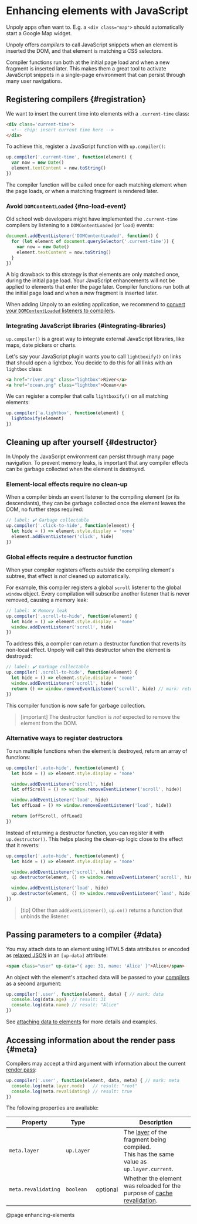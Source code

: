 Enhancing elements with JavaScript
==================================

Unpoly apps often want to. E.g. a `<div class="map">` should automatically start a Google Map widget.

Unpoly offers *compilers* to call JavaScript snippets when an element is inserted the DOM, and
that element is matching a CSS selectors.

Compiler functions run both at the initial page load and when a new fragment is inserted later.
This makes them a great tool to activate JavaScript snippets in a single-page environment
that can persist through many user navigations.

## Registering compilers {#registration}

We want to insert the current time into elements with a `.current-time` class:

```html
<div class='current-time'>
  <!-- chip: insert current time here -->
</div>
```

To achieve this, register a JavaScript function with `up.compiler()`:

```js
up.compiler('.current-time', function(element) {
  var now = new Date()
  element.textContent = now.toString()
})
```

The compiler function will be called once for each matching element when
the page loads, or when a matching fragment is rendered later.

### Avoid `DOMContentLoaded` {#no-load-event}

Old school web developers might have implemented the `.current-time` compilers
by listening to a `DOMContentLoaded` (or `load`) events:

```js
document.addEventListener('DOMContentLoaded', function() {
  for (let element of document.querySelector('.current-time')) {
    var now = new Date()
    element.textContent = now.toString()
  }
})
```

A big drawback to this strategy is that elements are only matched once,
during the initial page load. Your JavaScript enhancements will not be applied to elements
that enter the page later. Compiler functions run both at the initial page load
and when a new fragment is inserted later.

When adding Unpoly to an existing application, we recommend to
[convert your `DOMContentLoaded` listeners to compilers](/legacy-scripts#migrate-to-compiler).

### Integrating JavaScript libraries {#integrating-libraries}

`up.compiler()` is a great way to integrate external JavaScript libraries, like
maps, date pickers or charts.

Let's say your JavaScript plugin wants you to call `lightboxify()`
on links that should open a lightbox. You decide to
do this for all links with an `lightbox` class:

```html
<a href="river.png" class="lightbox">River</a>
<a href="ocean.png" class="lightbox">Ocean</a>
```

We can register a compiler that calls `lightboxify()` on all matching elements:

```js
up.compiler('a.lightbox', function(element) {
  lightboxify(element)
})
```

## Cleaning up after yourself {#destructor}

In Unpoly the JavaScript environment can persist through many page navigation.
To prevent memory leaks, is important that any compiler effects can be garbage collected when the element is destroyed.

### Element-local effects require no clean-up

When a compiler binds an event listener to the compiling element (or its descendants),
they can be garbage collected once the element leaves the DOM, no further steps required:

```js
// label: ✔️ Garbage collectable
up.compiler('.click-to-hide', function(element) {
  let hide = () => element.style.display = 'none'
  element.addEventListener('click', hide)
})
```

### Global effects require a destructor function

When your compiler registers effects *outside* the compiling element's subtree,
that effect is *not* cleaned up automatically.

For example, this compiler registers a global `scroll` listener to the global `window` object.
Every compilation will subscribe another listener that is never removed, causing a memory leak:

```js
// label: ❌ Memory leak
up.compiler('.scroll-to-hide', function(element) {
  let hide = () => element.style.display = 'none'
  window.addEventListener('scroll', hide)
})
```

To address this, a compiler can return a destructor function that reverts its non-local effect.
Unpoly will call this destructor when the element is destroyed:

```js
// label: ✔️ Garbage collectable
up.compiler('.scroll-to-hide', function(element) {
  let hide = () => element.style.display = 'none'
  window.addEventListener('scroll', hide)
  return () => window.removeEventListener('scroll', hide) // mark: return
})
```

This compiler function is now safe for garbage collection.

> [important]
> The destructor function is *not* expected to remove the element from the DOM.

### Alternative ways to register destructors

To run multiple functions when the element is destroyed, return an array of functions:

```js
up.compiler('.auto-hide', function(element) {
  let hide = () => element.style.display = 'none'

  window.addEventListener('scroll', hide)
  let offScroll = () => window.removeEventListener('scroll', hide))

  window.addEventListener('load', hide)
  let offLoad = () => window.removeEventListener('load', hide))

  return [offScroll, offLoad]
})
```

Instead of returning a destructor function, you can register it with `up.destructor()`.
This helps placing the clean-up logic close to the effect that it reverts:

```js
up.compiler('.auto-hide', function(element) {
  let hide = () => element.style.display = 'none'

  window.addEventListener('scroll', hide)
  up.destructor(element, () => window.removeEventListener('scroll', hide))

  window.addEventListener('load', hide)
  up.destructor(element, () => window.removeEventListener('load', hide))
})
```

> [tip]
> Other than `addEventListener()`, `up.on()` returns a function that unbinds the listener.


## Passing parameters to a compiler {#data}

You may attach data to an element using HTML5 data attributes
or encoded as [relaxed JSON](/relaxed-json) in an `[up-data]` attribute:

```html
<span class="user" up-data="{ age: 31, name: 'Alice' }">Alice</span>
```

An object with the element's attached data will be passed to your [compilers](/up.compiler)
as a second argument:

```js
up.compiler('.user', function(element, data) { // mark: data
  console.log(data.age)  // result: 31
  console.log(data.name) // result: "Alice"
})
```

See [attaching data to elements](/data) for more details and examples.


## Accessing information about the render pass {#meta}

Compilers may accept a third argument with information about the current [render pass](/up.render):

```js
up.compiler('.user', function(element, data, meta) { // mark: meta
  console.log(meta.layer.mode)   // result: "root"
  console.log(meta.revalidating) // result: true
})
```

The following properties are available:

| Property               | Type          |                                                 | Description                                               |
|------------------------|---------------|-------------------------------------------------|-----------------------------------------------------------|
| `meta.layer`           | `up.Layer`    |                                                 | The [layer](/up.layer) of the fragment being compiled.<br>This has the same value as `up.layer.current`. |
| `meta.revalidating`    | `boolean`     | <span class="tag is_light_gray">optional</span> | Whether the element was reloaded for the purpose of [cache revalidation](/caching#revalidation). |



@page enhancing-elements
